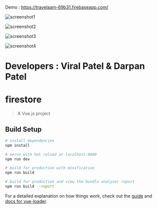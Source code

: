 
Demo : https://travelaam-69b31.firebaseapp.com/

![screenshot1](https://user-images.githubusercontent.com/25549548/34566867-2b9eef76-f186-11e7-82c9-97abe7453a8e.png)

![screenshot2](https://user-images.githubusercontent.com/25549548/34566865-2b123f0e-f186-11e7-87d8-4b83659ae2cb.png)

![screenshot3](https://user-images.githubusercontent.com/25549548/34566857-24780c6e-f186-11e7-8cf0-8893530fa6e7.png)

![screenshot4](https://user-images.githubusercontent.com/25549548/34566866-2b561562-f186-11e7-9daf-839b30de5774.png)

# Developers : Viral Patel & Darpan Patel

# firestore

> A Vue.js project

## Build Setup

``` bash
# install dependencies
npm install

# serve with hot reload at localhost:8080
npm run dev

# build for production with minification
npm run build

# build for production and view the bundle analyzer report
npm run build --report
```

For a detailed explanation on how things work, check out the [guide](http://vuejs-templates.github.io/webpack/) and [docs for vue-loader](http://vuejs.github.io/vue-loader).
